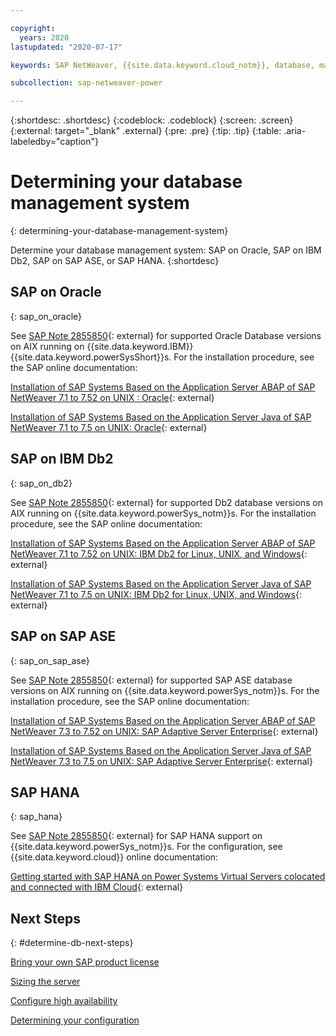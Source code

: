```yaml
---

copyright:
  years: 2020
lastupdated: "2020-07-17"

keywords: SAP NetWeaver, {{site.data.keyword.cloud_notm}}, database, management, system, SAP on Oracle, SAP on IBM Db2, SAP on SAP ASE, SAP HANA

subcollection: sap-netweaver-power

---
```


{:shortdesc: .shortdesc}
{:codeblock: .codeblock}
{:screen: .screen}
{:external: target="_blank" .external}
{:pre: .pre}
{:tip: .tip}
{:table: .aria-labeledby="caption"}


# Determining your database management system
{: determining-your-database-management-system}

Determine your database management system: SAP on Oracle, SAP on IBM Db2, SAP on SAP ASE, or SAP HANA.
{:shortdesc}

## SAP on Oracle
{: sap_on_oracle}

See [SAP Note 2855850](https://launchpad.support.sap.com/#/notes/2855850){: external} for supported Oracle Database versions on AIX running on {{site.data.keyword.IBM}} {{site.data.keyword.powerSysShort}}s. For the installation procedure, see the SAP online documentation: 

[Installation of SAP Systems Based on the Application Server ABAP of SAP NetWeaver 7.1 to 7.52 on UNIX : Oracle](https://help.sap.com/viewer/4b99f675d74f4990b75a8630869a0cd2/CURRENT_VERSION/en-US/9420dabb130e4ae1996b3f39e202cc6e.html){: external}

[Installation of SAP Systems Based on the Application Server Java of SAP NetWeaver 7.1 to 7.5 on UNIX: Oracle](https://help.sap.com/viewer/08baebca0fef470389e4a4ebcb46b879/CURRENT_VERSION/en-US/9420dabb130e4ae1996b3f39e202cc6e.html){: external}

## SAP on IBM Db2
{: sap_on_db2}

See [SAP Note 2855850](https://launchpad.support.sap.com/#/notes/2855850){: external} for supported Db2 database versions on AIX running on {{site.data.keyword.powerSys_notm}}s. For the installation procedure, see the SAP online documentation: 

[Installation of SAP Systems Based on the Application Server ABAP of SAP NetWeaver 7.1 to 7.52 on UNIX: IBM Db2 for Linux, UNIX, and Windows](https://help.sap.com/viewer/ce9e270ad34949969c16d09d1b099a26/CURRENT_VERSION/en-US/9420dabb130e4ae1996b3f39e202cc6e.html){: external}

[Installation of SAP Systems Based on the Application Server Java of SAP NetWeaver 7.1 to 7.5 on UNIX: IBM Db2 for Linux, UNIX, and Windows](https://help.sap.com/viewer/e85af73ba3324e29834015d03d8eea84/CURRENT_VERSION/en-US/9420dabb130e4ae1996b3f39e202cc6e.html){: external}

## SAP on SAP ASE
{: sap_on_sap_ase}

See [SAP Note 2855850](https://launchpad.support.sap.com/#/notes/2855850){: external} for supported SAP ASE database versions on AIX running on {{site.data.keyword.powerSys_notm}}s. For the installation procedure, see the SAP online documentation: 

[Installation of SAP Systems Based on the Application Server ABAP of SAP NetWeaver 7.3 to 7.52 on UNIX: SAP Adaptive Server Enterprise](https://help.sap.com/viewer/e345db692e3c43928199d701df58c0d8/CURRENT_VERSION/en-US){: external}

[Installation of SAP Systems Based on the Application Server Java of SAP NetWeaver 7.3 to 7.5 on UNIX: SAP Adaptive Server Enterprise](https://help.sap.com/viewer/01f04921ac57452983980fe83a3ce10d/CURRENT_VERSION/en-US){: external}

## SAP HANA
{: sap_hana}

See [SAP Note 2855850](https://launchpad.support.sap.com/#/notes/2855850){: external} for SAP HANA support on {{site.data.keyword.powerSys_notm}}s. For the configuration, see {{site.data.keyword.cloud}} online documentation: 

[Getting started with SAP HANA on Power Systems Virtual Servers colocated and connected with IBM Cloud](/docs/sap-hana-power?topic=sap-hana-power-getting-started){: external}

## Next Steps
{: #determine-db-next-steps}

[Bring your own SAP product license](/docs/sap-netweaver-power?topic=sap-netweaver-power-bring-your-own-sap-product-license)

[Sizing the server](/docs/sap-netweaver-power?topic=sap-netweaver-power-size_the_server)

[Configure high availability](/docs/sap-netweaver-power?topic=sap-netweaver-power-ha_config)

[Determining your configuration](/docs/sap-netweaver-power?topic=sap-netweaver-power-determine_configuration)
